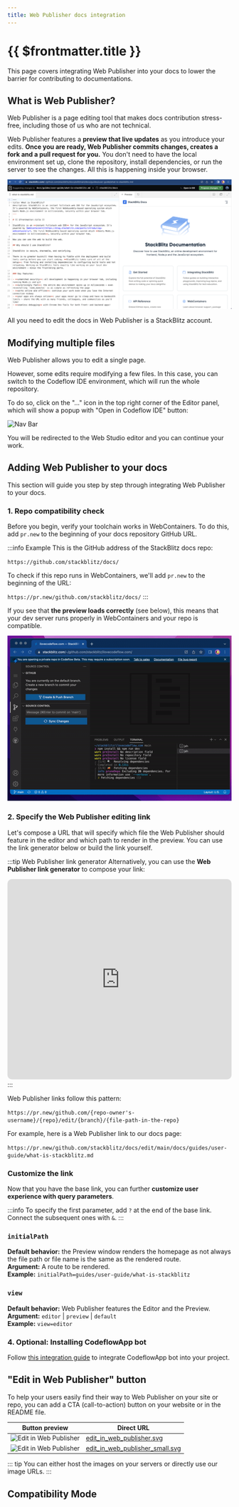 ```yaml
---
title: Web Publisher docs integration
---
```


# {{ $frontmatter.title }}

This page covers integrating Web Publisher into your docs to lower the barrier for contributing to documentations.

## What is Web Publisher?

Web Publisher is a page editing tool that makes docs contribution stress-free, including those of us who are not technical.

Web Publisher features a **preview that live updates** as you introduce your edits. **Once you are ready, Web Publisher commits changes, creates a fork and a pull request for you.** You don't need to have the local environment set up, clone the repository, install dependencies, or run the server to see the changes. All this is happening inside your browser.

<img lang="en" src="./assets/wp-whole.png" alt="Web Publisher" style="width: 600px"/>

All you need to edit the docs in Web Publisher is a StackBlitz account.

## Modifying multiple files

Web Publisher allows you to edit a single page. 

However, some edits require modifying a few files. In this case, you can switch to the Codeflow IDE environment, which will run the whole repository.

To do so, click on the "..." icon in the top right corner of the Editor panel, which will show a popup with "Open in Codeflow IDE" button:

<img lang="en" src="./assets/wp-open-in-ide-popup.png" alt="Nav Bar" style="width: 300px"/>

You will be redirected to the Web Studio editor and you can continue your work.

## Adding Web Publisher to your docs

This section will guide you step by step through integrating Web Publisher to your docs.

### 1. Repo compatibility check

Before you begin, verify your toolchain works in WebContainers. To do this, add `pr.new` to the beginning of your docs repository GitHub URL. 

:::info Example
This is the GitHub address of the StackBlitz docs repo:

`https://github.com/stackblitz/docs/`

To check if this repo runs in WebContainers, we'll add `pr.new` to the beginning of the URL:

`https://pr.new/github.com/stackblitz/docs/`
:::

If you see that **the preview loads correctly** (see below), this means that your dev server runs properly in WebContainers and your repo is compatible.

<img lang="en" src="./assets/codeflow-ide-opening-repo.gif" alt="Opening a repo in Codeflow IDE" />

### 2. Specify the Web Publisher editing link

Let's compose a URL that will specify which file the Web Publisher should feature in the editor and which path to render in the preview. You can use the link generator below or build the link yourself.

:::tip Web Publisher link generator
Alternatively, you can use the **Web Publisher link generator** to compose your link:

<iframe src="https://stackblitz.com/edit/vue-c2wltp?embed=1&file=src/App.vue&hideExplorer=1&hideNavigation=1&view=preview&ctl=1" style="width:100%;height:450px;border:1px solid var(--vp-custom-block-tip-border);border-radius:10px"></iframe>
:::

Web Publisher links follow this pattern:


`https://pr.new/github.com/{repo-owner's-username}/{repo}/edit/{branch}/{file-path-in-the-repo}`


For example, here is a Web Publisher link to our docs page:

`https://pr.new/github.com/stackblitz/docs/edit/main/docs/guides/user-guide/what-is-stackblitz.md`

### Customize the link
Now that you have the base link, you can further **customize user experience with query parameters**. 

:::info
To specify the first parameter, add `?` at the end of the base link. Connect the subsequent ones with `&`. 
:::

### `initialPath`

<p>
    <b>Default behavior:</b> the Preview window renders the homepage as not always the file path or file name is the same as the rendered route.<br/>
    <b>Argument:</b> A route to be rendered.<br/>
    <b>Example:</b> <code>initialPath=guides/user-guide/what-is-stackblitz</code><br/>
</p>

### `view`

<p>
    <b>Default behavior:</b> Web Publisher features the Editor and the Preview. <br/>
    <b>Argument:</b> <code>editor</code> | <code>preview</code> | <code>default</code><br/>
    <b>Example:</b> <code>view=editor</code><br/>
</p>

### 4. Optional: Installing CodeflowApp bot

<!--@include: ./parts/codeflowapp-bot.md-->

<!--@include: ./parts/installing-codeflowapp.md-->

Follow [this integration guide](./integrating-codeflowapp-bot.md) to integrate CodeflowApp bot into your project.

<!-- ### 5. Configure "edit this page"

To enable edits on the sites created via generators, you need to change the default settings. Consult the table below to find which files to change. -->

## "Edit in Web Publisher" button

To help your users easily find their way to Web Publisher on your site or repo, you can add a CTA (call-to-action) button on your website or in the README file. 

| Button preview | Direct URL |
| --- | --- |
| <img alt="Edit in Web Publisher" src="/img/edit_in_web_publisher.svg" /> | <a href="/img/edit_in_web_publisher.svg" target="_blank">edit_in_web_publisher.svg</a> |
| <img alt="Edit in Web Publisher" src="/img/edit_in_web_publisher_small.svg" /> | <a href="/img/edit_in_web_publisher_small.svg" target="_blank">edit_in_web_publisher_small.svg</a> |

::: tip
You can either host the images on your servers or directly use our image URLs.
:::

## Compatibility Mode

<!--@include: ./parts/wp-compatibility-mode.md-->
